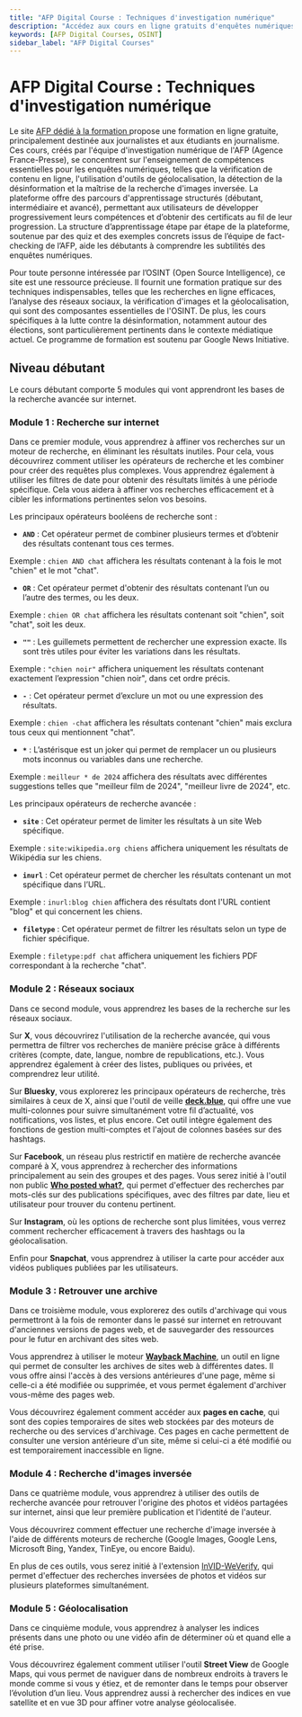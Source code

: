```yaml
---
title: "AFP Digital Course : Techniques d'investigation numérique"
description: "Accédez aux cours en ligne gratuits d'enquêtes numériques de l'AFP. Apprenez à vérifier le contenu, utiliser la géolocalisation et détecter la désinformation."
keywords: [AFP Digital Courses, OSINT]
sidebar_label: "AFP Digital Courses"
---
```


# AFP Digital Course : Techniques d'investigation numérique

Le site [AFP dédié à la formation ](https://fr.digitalcourses.afp.com/) propose une formation en ligne gratuite, principalement destinée aux journalistes et aux étudiants en journalisme. Ces cours, créés par l'équipe d'investigation numérique de l'AFP (Agence France-Presse), se concentrent sur l'enseignement de compétences essentielles pour les enquêtes numériques, telles que la vérification de contenu en ligne, l'utilisation d'outils de géolocalisation, la détection de la désinformation et la maîtrise de la recherche d'images inversée. La plateforme offre des parcours d'apprentissage structurés (débutant, intermédiaire et avancé), permettant aux utilisateurs de développer progressivement leurs compétences et d’obtenir des certificats au fil de leur progression. La structure d’apprentissage étape par étape de la plateforme, soutenue par des quiz et des exemples concrets issus de l’équipe de fact-checking de l’AFP, aide les débutants à comprendre les subtilités des enquêtes numériques.

Pour toute personne intéressée par l’OSINT (Open Source Intelligence), ce site est une ressource précieuse. Il fournit une formation pratique sur des techniques indispensables, telles que les recherches en ligne efficaces, l’analyse des réseaux sociaux, la vérification d'images et la géolocalisation, qui sont des composantes essentielles de l'OSINT. De plus, les cours spécifiques à la lutte contre la désinformation, notamment autour des élections, sont particulièrement pertinents dans le contexte médiatique actuel. Ce programme de formation est soutenu par Google News Initiative.

## Niveau débutant

Le cours débutant comporte 5 modules qui vont apprendront les bases de la recherche avancée sur internet.

### Module 1 : Recherche sur internet

Dans ce premier module, vous apprendrez à affiner vos recherches sur un moteur de recherche, en éliminant les résultats inutiles. Pour cela, vous découvrirez comment utiliser les opérateurs de recherche et les combiner pour créer des requêtes plus complexes. Vous apprendrez également à utiliser les filtres de date pour obtenir des résultats limités à une période spécifique. Cela vous aidera à affiner vos recherches efficacement et à cibler les informations pertinentes selon vos besoins.

Les principaux opérateurs booléens de recherche sont : 

- **`AND`** : Cet opérateur permet de combiner plusieurs termes et d’obtenir des résultats contenant tous ces termes.

Exemple : `chien AND chat` affichera les résultats contenant à la fois le mot "chien" et le mot "chat".

- **`OR`** : Cet opérateur permet d'obtenir des résultats contenant l’un ou l’autre des termes, ou les deux.

Exemple : `chien OR chat` affichera les résultats contenant soit "chien", soit "chat", soit les deux.

- **`""`** : Les guillemets permettent de rechercher une expression exacte. Ils sont très utiles pour éviter les variations dans les résultats.

Exemple : `"chien noir"` affichera uniquement les résultats contenant exactement l’expression "chien noir", dans cet ordre précis.

- **`-`** : Cet opérateur permet d’exclure un mot ou une expression des résultats.

Exemple : `chien -chat` affichera les résultats contenant "chien" mais exclura tous ceux qui mentionnent "chat".

- **`*`** : L’astérisque est un joker qui permet de remplacer un ou plusieurs mots inconnus ou variables dans une recherche.

Exemple : `meilleur * de 2024` affichera des résultats avec différentes suggestions telles que "meilleur film de 2024", "meilleur livre de 2024", etc.

Les principaux opérateurs de recherche avancée : 

- **`site`** : Cet opérateur permet de limiter les résultats à un site Web spécifique.

Exemple : `site:wikipedia.org chiens` affichera uniquement les résultats de Wikipédia sur les chiens.

- **`inurl`** : Cet opérateur permet de chercher les résultats contenant un mot spécifique dans l’URL.

Exemple : `inurl:blog chien` affichera des résultats dont l'URL contient "blog" et qui concernent les chiens.

- **`filetype`** : Cet opérateur permet de filtrer les résultats selon un type de fichier spécifique.

Exemple : `filetype:pdf chat` affichera uniquement les fichiers PDF correspondant à la recherche "chat".

### Module 2 : Réseaux sociaux

Dans ce second module, vous apprendrez les bases de la recherche sur les réseaux sociaux.

Sur **X**, vous découvrirez l'utilisation de la recherche avancée, qui vous permettra de filtrer vos recherches de manière précise grâce à différents critères (compte, date, langue, nombre de republications, etc.). Vous apprendrez également à créer des listes, publiques ou privées, et comprendrez leur utilité.

Sur **Bluesky**, vous explorerez les principaux opérateurs de recherche, très similaires à ceux de X, ainsi que l'outil de veille **[deck.blue](https://deck.blue/)**, qui offre une vue multi-colonnes pour suivre simultanément votre fil d’actualité, vos notifications, vos listes, et plus encore. Cet outil intègre également des fonctions de gestion multi-comptes et l'ajout de colonnes basées sur des hashtags.

Sur **Facebook**, un réseau plus restrictif en matière de recherche avancée comparé à X, vous apprendrez à rechercher des informations principalement au sein des groupes et des pages. Vous serez initié à l'outil non public **[Who posted what?](https://whopostedwhat.com/)**, qui permet d'effectuer des recherches par mots-clés sur des publications spécifiques, avec des filtres par date, lieu et utilisateur pour trouver du contenu pertinent.

Sur **Instagram**, où les options de recherche sont plus limitées, vous verrez comment rechercher efficacement à travers des hashtags ou la géolocalisation.

Enfin pour **Snapchat**, vous apprendrez à utiliser la carte pour accéder aux vidéos publiques publiées par les utilisateurs.

### Module 3 : Retrouver une archive

Dans ce troisième module, vous explorerez des outils d'archivage qui vous permettront à la fois de remonter dans le passé sur internet en retrouvant d'anciennes versions de pages web, et de sauvegarder des ressources pour le futur en archivant des sites web.

Vous apprendrez à utiliser le moteur **[Wayback Machine](https://web.archive.org/)**, un outil en ligne qui permet de consulter les archives de sites web à différentes dates. Il vous offre ainsi l'accès à des versions antérieures d'une page, même si celle-ci a été modifiée ou supprimée, et vous permet également d'archiver vous-même des pages web.

Vous découvrirez également comment accéder aux **pages en cache**, qui sont des copies temporaires de sites web stockées par des moteurs de recherche ou des services d'archivage. Ces pages en cache permettent de consulter une version antérieure d'un site, même si celui-ci a été modifié ou est temporairement inaccessible en ligne.

### Module 4 : Recherche d'images inversée

Dans ce quatrième module, vous apprendrez à utiliser des outils de recherche avancée pour retrouver l'origine des photos et vidéos partagées sur internet, ainsi que leur première publication et l'identité de l'auteur.

Vous découvrirez comment effectuer une recherche d'image inversée à l'aide de différents moteurs de recherche (Google Images, Google Lens, Microsoft Bing, Yandex, TinEye, ou encore Baidu).

En plus de ces outils, vous serez initié à l'extension [InVID-WeVerify](https://chromewebstore.google.com/detail/fake-news-debunker-by-inv/mhccpoafgdgbhnjfhkcmgknndkeenfhe?hl=en), qui permet d'effectuer des recherches inversées de photos et vidéos sur plusieurs plateformes simultanément.

### Module 5 : Géolocalisation

Dans ce cinquième module, vous apprendrez à analyser les indices présents dans une photo ou une vidéo afin de déterminer où et quand elle a été prise.

Vous découvrirez également comment utiliser l'outil **Street View** de Google Maps, qui vous permet de naviguer dans de nombreux endroits à travers le monde comme si vous y étiez, et de remonter dans le temps pour observer l’évolution d’un lieu. Vous apprendrez aussi à rechercher des indices en vue satellite et en vue 3D pour affiner votre analyse géolocalisée.
